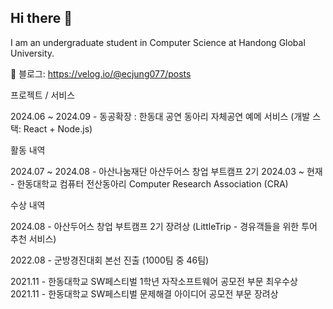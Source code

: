 ## Hi there 👋

I am an undergraduate student in Computer Science at Handong Global University.

🔗 블로그: https://velog.io/@ecjung077/posts

프로젝트 / 서비스

2024.06 ~ 2024.09 - 동공확장 : 한동대 공연 동아리 자체공연 예메 서비스 (개발 스택: React + Node.js) 

활동 내역

2024.07 ~ 2024.08 - 아산나눔재단 아산두어스 창업 부트캠프 2기
2024.03 ~ 현재 - 한동대학교 컴퓨터 전산동아리 Computer Research Association (CRA)

수상 내역

2024.08 - 아산두어스 창업 부트캠프 2기 장려상 (LittleTrip - 경유객들을 위한 투어 추천 서비스)

2022.08 - 군방경진대회 본선 진출 (1000팀 중 46팀)

2021.11 - 한동대학교 SW페스티벌 1학년 자작소프트웨어 공모전 부문 최우수상
2021.11 - 한동대학교 SW페스티벌 문제해결 아이디어 공모전 부문 장려상


<!--
**248Kobe/248Kobe** is a ✨ _special_ ✨ repository because its `README.md` (this file) appears on your GitHub profile.

Here are some ideas to get you started:

- 🔭 I’m currently working on ...
- 🌱 I’m currently learning ...
- 👯 I’m looking to collaborate on ...
- 🤔 I’m looking for help with ...
- 💬 Ask me about ...
- 📫 How to reach me: ...
- 😄 Pronouns: ...
- ⚡ Fun fact: ...
-->
